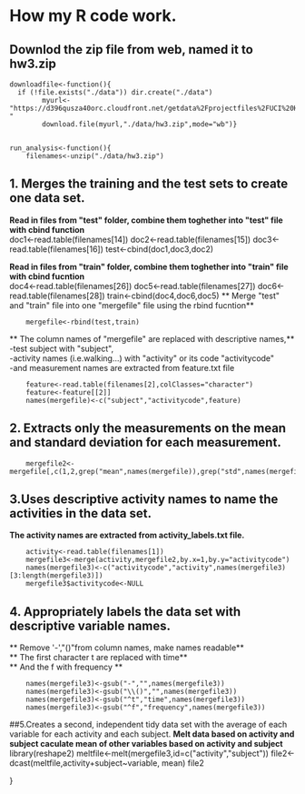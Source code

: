 How my R code work.
====

## Downlod the zip file from web, named it to hw3.zip

    downloadfile<-function(){
      if (!file.exists("./data")) dir.create("./data") 
            myurl<-"https://d396qusza40orc.cloudfront.net/getdata%2Fprojectfiles%2FUCI%20HAR%20Dataset.zip "
            download.file(myurl,"./data/hw3.zip",mode="wb")}


    run_analysis<-function(){
        filenames<-unzip("./data/hw3.zip")
        
## 1. Merges the training and the test sets to create one data set.
**Read in files from "test" folder, combine them toghether into "test" file with cbind function**  
        doc1<-read.table(filenames[14])
        doc2<-read.table(filenames[15])
        doc3<-read.table(filenames[16])
        test<-cbind(doc1,doc3,doc2)
        
**Read in files from "train" folder, combine them toghether into "train" file with cbind fucntion**  
        doc4<-read.table(filenames[26])
        doc5<-read.table(filenames[27])
        doc6<-read.table(filenames[28])
        train<-cbind(doc4,doc6,doc5)
** Merge "test" and "train" file into one "mergefile" file using the rbind fucntion** 

        mergefile<-rbind(test,train)
        
** The column names of "mergefile" are replaced with descriptive names,**  
-test subject with "subject",  
-activity names (i.e.walking...) with "activity" or its code "activitycode"  
-and measurement names are extracted from feature.txt file  

        feature<-read.table(filenames[2],colClasses="character")
        feature<-feature[[2]]
        names(mergefile)<-c("subject","activitycode",feature)
        
## 2. Extracts only the measurements on the mean and standard deviation for each measurement. 
        
        mergefile2<-mergefile[,c(1,2,grep("mean",names(mergefile)),grep("std",names(mergefile)))]
        
## 3.Uses descriptive activity names to name the activities in the data set.
**The activity names are extracted from activity_labels.txt file.**  

        activity<-read.table(filenames[1])
        mergefile3<-merge(activity,mergefile2,by.x=1,by.y="activitycode")
        names(mergefile3)<-c("activitycode","activity",names(mergefile3)[3:length(mergefile3)])
        mergefile3$activitycode<-NULL
        
## 4. Appropriately labels the data set with descriptive variable names. 
** Remove '-',"()"from column names, make names readable**  
** The first character t are replaced with time**  
** And the f with frequency **

        names(mergefile3)<-gsub("-","",names(mergefile3))
        names(mergefile3)<-gsub("\\()","",names(mergefile3))
        names(mergefile3)<-gsub("^t","time",names(mergefile3))
        names(mergefile3)<-gsub("^f","frequency",names(mergefile3))
        
##5.Creates a second, independent tidy data set with the average of each variable for each activity and each subject. 
**Melt data based on activity and subject caculate mean of other variables based on activity and subject**  
        library(reshape2)
        meltfile<-melt(mergefile3,id=c("activity","subject"))
        file2<-dcast(meltfile,activity+subject~variable, mean)
        file2       
              
}



